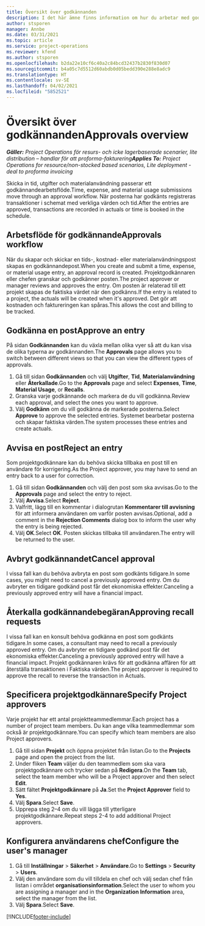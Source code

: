 ```yaml
---
title: Översikt över godkännanden
description: I det här ämne finns information om hur du arbetar med godkännanden i Project Operations.
author: stsporen
manager: Annbe
ms.date: 03/31/2021
ms.topic: article
ms.service: project-operations
ms.reviewer: kfend
ms.author: stsporen
ms.openlocfilehash: b2da22e10cf6c40a2c84bcd32437b2830f830d07
ms.sourcegitcommit: b4a05c7d5512d60abdb0d05bedd390e288e8adc9
ms.translationtype: HT
ms.contentlocale: sv-SE
ms.lasthandoff: 04/02/2021
ms.locfileid: "5852521"
---
```

# <a name="approvals-overview"></a><span data-ttu-id="a9dd3-103">Översikt över godkännanden</span><span class="sxs-lookup"><span data-stu-id="a9dd3-103">Approvals overview</span></span>

<span data-ttu-id="a9dd3-104">_**Gäller:** Project Operations för resurs- och icke lagerbaserade scenarier, lite distribution – handlar för att proforma-fakturering_</span><span class="sxs-lookup"><span data-stu-id="a9dd3-104">_**Applies To:** Project Operations for resource/non-stocked based scenarios, Lite deployment - deal to proforma invoicing_</span></span>

<span data-ttu-id="a9dd3-105">Skicka in tid, utgifter och materialanvändning passerar ett godkännandearbetsflöde.</span><span class="sxs-lookup"><span data-stu-id="a9dd3-105">Time, expense, and material usage submissions move through an approval workflow.</span></span> <span data-ttu-id="a9dd3-106">När posterna har godkänts registreras transaktioner i schemat med verkliga värden och tid.</span><span class="sxs-lookup"><span data-stu-id="a9dd3-106">After the entries are approved, transactions are recorded in actuals or time is booked in the schedule.</span></span>

## <a name="approvals-workflow"></a><span data-ttu-id="a9dd3-107">Arbetsflöde för godkännande</span><span class="sxs-lookup"><span data-stu-id="a9dd3-107">Approvals workflow</span></span>
<span data-ttu-id="a9dd3-108">När du skapar och skickar en tids-, kostnad- eller materialanvändningspost skapas en godkännandepost.</span><span class="sxs-lookup"><span data-stu-id="a9dd3-108">When you create and submit a time, expense, or material usage entry, an approval record is created.</span></span> <span data-ttu-id="a9dd3-109">Projektgodkännaren eller chefen granskar och godkänner posten.</span><span class="sxs-lookup"><span data-stu-id="a9dd3-109">The project approver or manager reviews and approves the entry.</span></span> <span data-ttu-id="a9dd3-110">Om posten är relaterad till ett projekt skapas de faktiska värdet när den godkänns.</span><span class="sxs-lookup"><span data-stu-id="a9dd3-110">If the entry is related to a project, the actuals will be created when it's approved.</span></span> <span data-ttu-id="a9dd3-111">Det gör att kostnaden och faktureringen kan spåras.</span><span class="sxs-lookup"><span data-stu-id="a9dd3-111">This allows the cost and billing to be tracked.</span></span>

## <a name="approve-an-entry"></a><span data-ttu-id="a9dd3-112">Godkänna en post</span><span class="sxs-lookup"><span data-stu-id="a9dd3-112">Approve an entry</span></span>
<span data-ttu-id="a9dd3-113">På sidan **Godkännanden** kan du växla mellan olika vyer så att du kan visa de olika typerna av godkännanden.</span><span class="sxs-lookup"><span data-stu-id="a9dd3-113">The **Approvals** page allows you to switch between different views so that you can view the different types of approvals.</span></span>
  
1. <span data-ttu-id="a9dd3-114">Gå till sidan **Godkännanden** och välj **Utgifter**, **Tid**, **Materialanvändning** eller **Återkallade**.</span><span class="sxs-lookup"><span data-stu-id="a9dd3-114">Go to the **Approvals** page and select **Expenses**, **Time**, **Material Usage**, or **Recalls**.</span></span>
2. <span data-ttu-id="a9dd3-115">Granska varje godkännande och markera de du vill godkänna.</span><span class="sxs-lookup"><span data-stu-id="a9dd3-115">Review each approval, and select the ones you want to approve.</span></span>
3. <span data-ttu-id="a9dd3-116">Välj **Godkänn** om du vill godkänna de markerade posterna.</span><span class="sxs-lookup"><span data-stu-id="a9dd3-116">Select **Approve** to approve the selected entries.</span></span>
<span data-ttu-id="a9dd3-117">Systemet bearbetar posterna och skapar faktiska värden.</span><span class="sxs-lookup"><span data-stu-id="a9dd3-117">The system processes these entries and create actuals.</span></span>

## <a name="reject-an-entry"></a><span data-ttu-id="a9dd3-118">Avvisa en post</span><span class="sxs-lookup"><span data-stu-id="a9dd3-118">Reject an entry</span></span>
<span data-ttu-id="a9dd3-119">Som projektgodkännare kan du behöva skicka tillbaka en post till en användare för korrigering.</span><span class="sxs-lookup"><span data-stu-id="a9dd3-119">As the Project approver, you may have to send an entry back to a user for correction.</span></span>
  
1. <span data-ttu-id="a9dd3-120">Gå till sidan **Godkännanden** och välj den post som ska avvisas.</span><span class="sxs-lookup"><span data-stu-id="a9dd3-120">Go to the **Approvals** page and select the entry to reject.</span></span> 
2. <span data-ttu-id="a9dd3-121">Välj **Avvisa**.</span><span class="sxs-lookup"><span data-stu-id="a9dd3-121">Select **Reject**.</span></span>
3. <span data-ttu-id="a9dd3-122">Valfritt, lägg till en kommentar i dialogrutan **Kommentarer till avvisning** för att informera användaren om varför posten avvisas.</span><span class="sxs-lookup"><span data-stu-id="a9dd3-122">Optional, add a comment in the **Rejection Comments** dialog box to inform the user why the entry is being rejected.</span></span>
4. <span data-ttu-id="a9dd3-123">Välj **OK**.</span><span class="sxs-lookup"><span data-stu-id="a9dd3-123">Select **OK**.</span></span> <span data-ttu-id="a9dd3-124">Posten skickas tillbaka till användaren.</span><span class="sxs-lookup"><span data-stu-id="a9dd3-124">The entry will be returned to the user.</span></span>
  
## <a name="cancel-approval"></a><span data-ttu-id="a9dd3-125">Avbryt godkännandet</span><span class="sxs-lookup"><span data-stu-id="a9dd3-125">Cancel approval</span></span>
<span data-ttu-id="a9dd3-126">I vissa fall kan du behöva avbryta en post som godkänts tidigare.</span><span class="sxs-lookup"><span data-stu-id="a9dd3-126">In some cases, you might need to cancel a previously approved entry.</span></span> <span data-ttu-id="a9dd3-127">Om du avbryter en tidigare godkänd post får det ekonomiska effekter.</span><span class="sxs-lookup"><span data-stu-id="a9dd3-127">Canceling a previously approved entry will have a financial impact.</span></span> 

## <a name="approving-recall-requests"></a><span data-ttu-id="a9dd3-128">Återkalla godkännandebegäran</span><span class="sxs-lookup"><span data-stu-id="a9dd3-128">Approving recall requests</span></span>
<span data-ttu-id="a9dd3-129">I vissa fall kan en konsult behöva godkänna en post som godkänts tidigare.</span><span class="sxs-lookup"><span data-stu-id="a9dd3-129">In some cases, a consultant may need to recall a previously approved entry.</span></span> <span data-ttu-id="a9dd3-130">Om du avbryter en tidigare godkänd post får det ekonomiska effekter.</span><span class="sxs-lookup"><span data-stu-id="a9dd3-130">Canceling a previously approved entry will have a financial impact.</span></span> <span data-ttu-id="a9dd3-131">Projekt godkännaren krävs för att godkänna affären för att återställa transaktionen i Faktiska värden.</span><span class="sxs-lookup"><span data-stu-id="a9dd3-131">The project approver is required to approve the recall to reverse the transaction in Actuals.</span></span>

## <a name="specify-project-approvers"></a><span data-ttu-id="a9dd3-132">Specificera projektgodkännare</span><span class="sxs-lookup"><span data-stu-id="a9dd3-132">Specify Project approvers</span></span>
<span data-ttu-id="a9dd3-133">Varje projekt har ett antal projektteammedlemmar.</span><span class="sxs-lookup"><span data-stu-id="a9dd3-133">Each project has a number of project team members.</span></span> <span data-ttu-id="a9dd3-134">Du kan ange vilka teammedlemmar som också är projektgodkännare.</span><span class="sxs-lookup"><span data-stu-id="a9dd3-134">You can specify which team members are also Project approvers.</span></span>

1. <span data-ttu-id="a9dd3-135">Gå till sidan **Projekt** och öppna projektet från listan.</span><span class="sxs-lookup"><span data-stu-id="a9dd3-135">Go to the **Projects** page and open the project from the list.</span></span>
2. <span data-ttu-id="a9dd3-136">Under fliken **Team** väljer du den teammedlem som ska vara projektgodkännare och trycker sedan på **Redigera**.</span><span class="sxs-lookup"><span data-stu-id="a9dd3-136">On the **Team** tab, select the team member who will be a Project approver and then select **Edit**.</span></span>
3. <span data-ttu-id="a9dd3-137">Sätt fältet **Projektgodkännare** på **Ja**.</span><span class="sxs-lookup"><span data-stu-id="a9dd3-137">Set the **Project Approver** field to **Yes**.</span></span>
4. <span data-ttu-id="a9dd3-138">Välj **Spara**.</span><span class="sxs-lookup"><span data-stu-id="a9dd3-138">Select **Save**.</span></span>
5. <span data-ttu-id="a9dd3-139">Upprepa steg 2–4 om du vill lägga till ytterligare projektgodkännare.</span><span class="sxs-lookup"><span data-stu-id="a9dd3-139">Repeat steps 2-4 to add additional Project approvers.</span></span>

## <a name="configure-the-users-manager"></a><span data-ttu-id="a9dd3-140">Konfigurera användarens chef</span><span class="sxs-lookup"><span data-stu-id="a9dd3-140">Configure the user's manager</span></span>

1. <span data-ttu-id="a9dd3-141">Gå till **Inställningar** > **Säkerhet** > **Användare**.</span><span class="sxs-lookup"><span data-stu-id="a9dd3-141">Go to **Settings** > **Security** > **Users**.</span></span>
2. <span data-ttu-id="a9dd3-142">Välj den användare som du vill tilldela en chef och välj sedan chef från listan i området **organisationsinformation**.</span><span class="sxs-lookup"><span data-stu-id="a9dd3-142">Select the user to whom you are assigning a manager and in the **Organization Information** area, select the manager from the list.</span></span> 
3. <span data-ttu-id="a9dd3-143">Välj **Spara**.</span><span class="sxs-lookup"><span data-stu-id="a9dd3-143">Select **Save**.</span></span>




[!INCLUDE[footer-include](../includes/footer-banner.md)]
